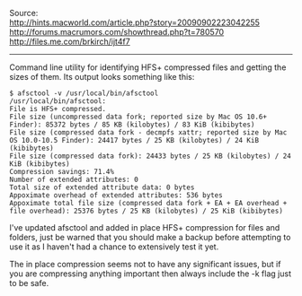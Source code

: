 Source:  
http://hints.macworld.com/article.php?story=20090902223042255  
http://forums.macrumors.com/showthread.php?t=780570  
http://files.me.com/brkirch/ijt4f7

---

Command line utility for identifying HFS+ compressed files and getting the sizes of them. Its output looks something like this:

    $ afsctool -v /usr/local/bin/afsctool
    /usr/local/bin/afsctool:
    File is HFS+ compressed.
    File size (uncompressed data fork; reported size by Mac OS 10.6+ Finder): 85372 bytes / 85 KB (kilobytes) / 83 KiB (kibibytes)
    File size (compressed data fork - decmpfs xattr; reported size by Mac OS 10.0-10.5 Finder): 24417 bytes / 25 KB (kilobytes) / 24 KiB (kibibytes)
    File size (compressed data fork): 24433 bytes / 25 KB (kilobytes) / 24 KiB (kibibytes)
    Compression savings: 71.4%
    Number of extended attributes: 0
    Total size of extended attribute data: 0 bytes
    Appoximate overhead of extended attributes: 536 bytes
    Appoximate total file size (compressed data fork + EA + EA overhead + file overhead): 25376 bytes / 25 KB (kilobytes) / 25 KiB (kibibytes)

I've updated afsctool and added in place HFS+ compression for files and folders, just be warned that you should make a backup before attempting to use it as I haven't had a chance to extensively test it yet.

The in place compression seems not to have any significant issues, but if you are compressing anything important then always include the -k flag just to be safe.
